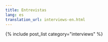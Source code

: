 ```yaml
---
title: Entrevistas
lang: es
translation_url: interviews-en.html
---
```


{% include post_list category="interviews" %}
